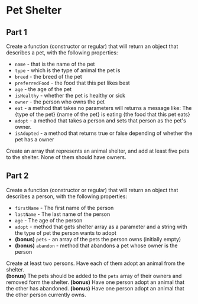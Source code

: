 # Pet Shelter

## Part 1
Create a function (constructor or regular) that will return an object that describes a pet, with the following properties:
- `name` - that is the name of the pet
- `type` - which is the type of animal the pet is
- `breed` - the breed of the pet
- `preferredFood` - the food that this pet likes best
- `age` - the age of the pet
- `isHealthy` - whether the pet is healthy or sick
- `owner` - the person who owns the pet
- `eat` - a method that takes no parameters will returns a message like: The {type of the pet} {name of the pet} is eating {the food that this pet eats}
- `adopt` - a method that takes a person and sets that person as the pet's owner.
- `isAdopted` - a method that returns true or false depending of whether the pet has a owner

Create an array that represents an animal shelter, and add at least five pets to the shelter. None of them should have owners.

## Part 2

Create a function (constructor or regular) that will return an object that describes a person, with the following properties:

- `firstName` - The first name of the person
- `lastName` - The last name of the person
- `age` - The age of the person
- `adopt` - method that gets shelter array as a parameter and a string with the type of pet the person wants to adopt
- **(bonus)** `pets` - an array of the pets the person owns (initially empty) 
- **(bonus)** `abandon` - method that abandons a pet whose owner is the person

Create at least two persons. Have each of them adopt an animal from the shelter.  
**(bonus)** The pets should be added to the `pets` array of their owners and removed form the shelter.
**(bonus)** Have one person adopt an animal that the other has abandoned.
**(bonus)** Have one person adopt an animal that the other person currently owns.